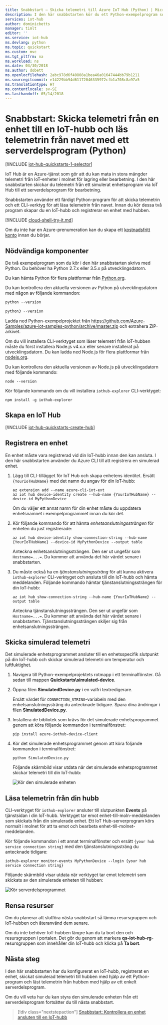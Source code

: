 ```yaml
---
title: Snabbstart – Skicka telemetri till Azure IoT Hub (Python) | Microsoft Docs
description: I den här snabbstarten kör du ett Python-exempelprogram som skickar simulerad telemetri till en IoT-hubb och använder ett verktyg för att läsa telemetrin från IoT-hubben.
services: iot-hub
author: dominicbetts
manager: timlt
editor: ''
ms.service: iot-hub
ms.devlang: python
ms.topic: quickstart
ms.custom: mvc
ms.tgt_pltfrm: na
ms.workload: ns
ms.date: 04/30/2018
ms.author: dobett
ms.openlocfilehash: 2abc978d6f40808a1bea46a01647444bb79b1211
ms.sourcegitcommit: e14229bb94d61172046335972cfb1a708c8a97a5
ms.translationtype: HT
ms.contentlocale: sv-SE
ms.lasthandoff: 05/14/2018
---
```

# <a name="quickstart-send-telemetry-from-a-device-to-an-iot-hub-and-read-the-telemetry-from-the-hub-with-a-back-end-application-python"></a>Snabbstart: Skicka telemetri från en enhet till en IoT-hubb och läs telemetrin från navet med ett serverdelsprogram (Python)

[!INCLUDE [iot-hub-quickstarts-1-selector](../../includes/iot-hub-quickstarts-1-selector.md)]

IoT Hub är en Azure-tjänst som gör att du kan mata in stora mängder telemetri från IoT-enheter i molnet för lagring eller bearbetning. I den här snabbstarten skickar du telemetri från ett simulerat enhetsprogram via IoT Hub till ett serverdelsprogram för bearbetning.

Snabbstarten använder ett färdigt Python-program för att skicka telemetrin och ett CLI-verktyg för att läsa telemetrin från navet. Innan du kör dessa två program skapar du en IoT-hubb och registrerar en enhet med hubben.

[!INCLUDE [cloud-shell-try-it.md](../../includes/cloud-shell-try-it.md)]

Om du inte har en Azure-prenumeration kan du skapa ett [kostnadsfritt konto](https://azure.microsoft.com/free/?WT.mc_id=A261C142F) innan du börjar.

## <a name="prerequisites"></a>Nödvändiga komponenter

De två exempelprogram som du kör i den här snabbstarten skrivs med Python. Du behöver ha Python 2.7.x eller 3.5.x på utvecklingsdatorn.

Du kan hämta Python för flera plattformar från [Python.org](https://www.python.org/downloads/).

Du kan kontrollera den aktuella versionen av Python på utvecklingsdatorn med någon av följande kommandon:

```python
python --version
```

```python
python3 --version
```

Ladda ned Python-exempelprojektet från https://github.com/Azure-Samples/azure-iot-samples-python/archive/master.zip och extrahera ZIP-arkivet.

Om du vill installera CLI-verktyget som läser telemetri från IoT-hubben måste du först installera Node.js v4.x.x eller senare installerat på utvecklingsdatorn. Du kan ladda ned Node.js för flera plattformar från [nodejs.org](https://nodejs.org).

Du kan kontrollera den aktuella versionen av Node.js på utvecklingsdatorn med följande kommando:

```cmd/sh
node --version
```

Kör följande kommando om du vill installera `iothub-explorer` CLI-verktyget:

```cmd/sh
npm install -g iothub-explorer
```

## <a name="create-an-iot-hub"></a>Skapa en IoT Hub

[!INCLUDE [iot-hub-quickstarts-create-hub](../../includes/iot-hub-quickstarts-create-hub.md)]

## <a name="register-a-device"></a>Registrera en enhet

En enhet måste vara registrerad vid din IoT-hubb innan den kan ansluta. I den här snabbstarten använder du Azure CLI till att registrera en simulerad enhet.

1. Lägg till CLI-tillägget för IoT Hub och skapa enhetens identitet. Ersätt `{YourIoTHubName}` med det namn du angav för din IoT-hubb:

    ```azurecli-interactive
    az extension add --name azure-cli-iot-ext
    az iot hub device-identity create --hub-name {YourIoTHubName} --device-id MyPythonDevice
    ```

    Om du väljer ett annat namn för din enhet måste du uppdatera enhetsnamnet i exempelprogrammet innan du kör det.

1. Kör följande kommando för att hämta _enhetsanslutningssträngen_ för enheten du just registrerade:

    ```azurecli-interactive
    az iot hub device-identity show-connection-string --hub-name {YourIoTHubName} --device-id MyPythonDevice --output table
    ```

    Anteckna enhetsanslutningssträngen. Den ser ut ungefär som `Hostname=...=`. Du kommer att använda det här värdet senare i snabbstarten.

1. Du måste också ha en _tjänstanslutningssträng_ för att kunna aktivera `iothub-explorer` CLI-verktyget och ansluta till din IoT-hubb och hämta meddelanden. Följande kommando hämtar tjänstanslutningssträngen för din IoT-hubb:

    ```azurecli-interactive
    az iot hub show-connection-string --hub-name {YourIoTHubName} --output table
    ```

    Anteckna tjänstanslutningssträngen. Den ser ut ungefär som `Hostname=...=`. Du kommer att använda det här värdet senare i snabbstarten. Tjänstanslutningssträngen skiljer sig från enhetsanslutningssträngen.

## <a name="send-simulated-telemetry"></a>Skicka simulerad telemetri

Det simulerade enhetsprogrammet ansluter till en enhetsspecifik slutpunkt på din IoT-hubb och skickar simulerad telemetri om temperatur och luftfuktighet.

1. Navigera till Python-exempelprojektets rotmapp i ett terminalfönster. Gå sedan till mappen **Quickstarts\simulated-device**.

1. Öppna filen **SimulatedDevice.py** i en valfri textredigerare.

    Ersätt värdet för `CONNECTION_STRING`-variabeln med den enhetsanslutningssträng du antecknade tidigare. Spara dina ändringar i filen **SimulatedDevice.py**.

1. Installera de bibliotek som krävs för det simulerade enhetsprogrammet genom att köra följande kommandon i terminalfönstret:

    ```cmd/sh
    pip install azure-iothub-device-client
    ```

1. Kör det simulerade enhetsprogrammet genom att köra följande kommandon i terminalfönstret:

    ```cmd/sh
    python SimulatedDevice.py
    ```

    Följande skärmbild visar utdata när det simulerade enhetsprogrammet skickar telemetri till din IoT-hubb:

    ![Kör den simulerade enheten](media/quickstart-send-telemetry-python/SimulatedDevice.png)

## <a name="read-the-telemetry-from-your-hub"></a>Läsa telemetrin från din hubb

CLI-verktyget för `iothub-explorer` ansluter till slutpunkten **Events** på tjänstsidan i din IoT-hubb. Verktyget tar emot enhet-till-moln-meddelanden som skickats från din simulerade enhet. Ett IoT Hub-serverprogram körs normalt i molnet för att ta emot och bearbeta enhet-till-molnet-meddelanden.

Kör följande kommandon i ett annat terminalfönster och ersätt `{your hub service connection string}` med den tjänstanslutningssträng du antecknade tidigare:

```cmd/sh
iothub-explorer monitor-events MyPythonDevice --login {your hub service connection string}
```

Följande skärmbild visar utdata när verktyget tar emot telemetri som skickats av den simulerade enheten till hubben:

![Kör serverdelsprogrammet](media/quickstart-send-telemetry-python/ReadDeviceToCloud.png)

## <a name="clean-up-resources"></a>Rensa resurser

Om du planerar att slutföra nästa snabbstart så lämna resursgruppen och IoT-hubben och återanvänd dem senare.

Om du inte behöver IoT-hubben längre kan du ta bort den och resursgruppen i portalen. Det gör du genom att markera **qs-iot-hub-rg**-resursgruppen som innehåller din IoT-hubb och klicka på **Ta bort**.

## <a name="next-steps"></a>Nästa steg

I den här snabbstarten har du konfigurerat en IoT-hubb, registrerat en enhet, skickat simulerad telemetri till hubben med hjälp av ett Python-program och läst telemetrin från hubben med hjälp av ett enkelt serverdelsprogram.

Om du vill veta hur du kan styra den simulerade enheten från ett serverdelsprogram fortsätter du till nästa snabbstart.

> [!div class="nextstepaction"]
> [Snabbstart: Kontrollera en enhet ansluten till en IoT-hubb](quickstart-control-device-python.md)